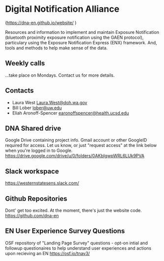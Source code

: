 # Digital Notification Alliance
(<a href="
https://dna-en.github.io/website/
         " target="_blank">https://dna-en.github.io/website/
         </a>)

Resources and information to implement and maintain Exposure Notification (bluetooth proximity exposure notification using the GAEN protocol), particulary using the Exposure Notification Express (ENX) framework.  And, tools and methods to help make sense of the data.

## Weekly calls

...take place on Mondays.  Contact us for more details.

## Contacts
   * Laura West <a href="mailto:Laura.West@doh.wa.gov">Laura.West@doh.wa.gov
   * Bill Lober <a href="mailto:lober@uw.edu">lober@uw.edu
   * Eliah Aronoff-Spencer <a href="mailto:earonoffspencer@health.ucsd.edu">earonoffspencer@health.ucsd.edu

## DNA Shared drive
Google Drive containing project info.  Gmail account or other GoogleID required for access.  Let us know, or just "request access" at the link below when you're logged in to Google.
<a href="
https://drive.google.com/drive/u/0/folders/0AKbIgwpWRL6LUk9PVA
         " target="_blank">
https://drive.google.com/drive/u/0/folders/0AKbIgwpWRL6LUk9PVA
</a>

## Slack workspace
<a href="
https://app.slack.com/client/T01UC21BPEW/C01V1RMSAJC
         " target="_blank">
https://westernstatesens.slack.com/
</a>

## Github Repositories
Dont' get too excited. At the moment, there's just the website code.
<a href="
https://github.com/dna-en
         " target="_blank">
https://github.com/dna-en
</a>

## EN User Experience Survey Questions
OSF repository of "Landing Page Survey" questions - opt-on intial and followup questionaires to help understand user experiences and actions upon recieving an EN
<a href="
https://osf.io/tnav3/
         " target="_blank">
https://osf.io/tnav3/
</a>

       

